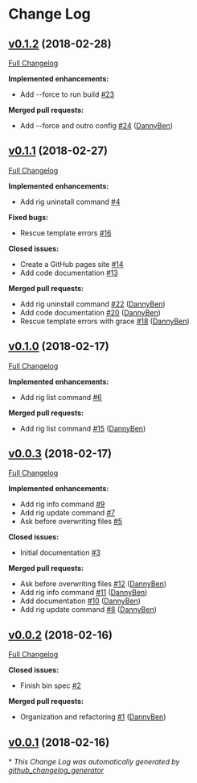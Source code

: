 # Change Log

## [v0.1.2](https://github.com/DannyBen/rigit/tree/v0.1.2) (2018-02-28)
[Full Changelog](https://github.com/DannyBen/rigit/compare/v0.1.1...v0.1.2)

**Implemented enhancements:**

- Add --force to run build [\#23](https://github.com/DannyBen/rigit/issues/23)

**Merged pull requests:**

- Add --force and outro config [\#24](https://github.com/DannyBen/rigit/pull/24) ([DannyBen](https://github.com/DannyBen))

## [v0.1.1](https://github.com/DannyBen/rigit/tree/v0.1.1) (2018-02-27)
[Full Changelog](https://github.com/DannyBen/rigit/compare/v0.1.0...v0.1.1)

**Implemented enhancements:**

- Add rig uninstall command [\#4](https://github.com/DannyBen/rigit/issues/4)

**Fixed bugs:**

- Rescue template errors [\#16](https://github.com/DannyBen/rigit/issues/16)

**Closed issues:**

- Create a GitHub pages site [\#14](https://github.com/DannyBen/rigit/issues/14)
- Add code documentation [\#13](https://github.com/DannyBen/rigit/issues/13)

**Merged pull requests:**

- Add rig uninstall command [\#22](https://github.com/DannyBen/rigit/pull/22) ([DannyBen](https://github.com/DannyBen))
- Add code documentation [\#20](https://github.com/DannyBen/rigit/pull/20) ([DannyBen](https://github.com/DannyBen))
- Rescue template errors with grace [\#18](https://github.com/DannyBen/rigit/pull/18) ([DannyBen](https://github.com/DannyBen))

## [v0.1.0](https://github.com/DannyBen/rigit/tree/v0.1.0) (2018-02-17)
[Full Changelog](https://github.com/DannyBen/rigit/compare/v0.0.3...v0.1.0)

**Implemented enhancements:**

- Add rig list command [\#6](https://github.com/DannyBen/rigit/issues/6)

**Merged pull requests:**

- Add rig list command [\#15](https://github.com/DannyBen/rigit/pull/15) ([DannyBen](https://github.com/DannyBen))

## [v0.0.3](https://github.com/DannyBen/rigit/tree/v0.0.3) (2018-02-17)
[Full Changelog](https://github.com/DannyBen/rigit/compare/v0.0.2...v0.0.3)

**Implemented enhancements:**

- Add rig info command [\#9](https://github.com/DannyBen/rigit/issues/9)
- Add rig update command [\#7](https://github.com/DannyBen/rigit/issues/7)
- Ask before overwriting files [\#5](https://github.com/DannyBen/rigit/issues/5)

**Closed issues:**

- Initial documentation [\#3](https://github.com/DannyBen/rigit/issues/3)

**Merged pull requests:**

- Ask before overwriting files [\#12](https://github.com/DannyBen/rigit/pull/12) ([DannyBen](https://github.com/DannyBen))
- Add rig info command [\#11](https://github.com/DannyBen/rigit/pull/11) ([DannyBen](https://github.com/DannyBen))
- Add documentation [\#10](https://github.com/DannyBen/rigit/pull/10) ([DannyBen](https://github.com/DannyBen))
- Add rig update command [\#8](https://github.com/DannyBen/rigit/pull/8) ([DannyBen](https://github.com/DannyBen))

## [v0.0.2](https://github.com/DannyBen/rigit/tree/v0.0.2) (2018-02-16)
[Full Changelog](https://github.com/DannyBen/rigit/compare/v0.0.1...v0.0.2)

**Closed issues:**

- Finish bin spec [\#2](https://github.com/DannyBen/rigit/issues/2)

**Merged pull requests:**

- Organization and refactoring [\#1](https://github.com/DannyBen/rigit/pull/1) ([DannyBen](https://github.com/DannyBen))

## [v0.0.1](https://github.com/DannyBen/rigit/tree/v0.0.1) (2018-02-16)


\* *This Change Log was automatically generated by [github_changelog_generator](https://github.com/skywinder/Github-Changelog-Generator)*
